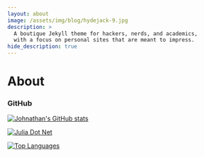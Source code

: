 ```yaml
---
layout: about
image: /assets/img/blog/hydejack-9.jpg
description: >
  A boutique Jekyll theme for hackers, nerds, and academics,
  with a focus on personal sites that are meant to impress.
hide_description: true
---
```


# About

<!--author-->

### GitHub

[![Johnathan's GitHub stats](https://github-readme-stats.vercel.app/api?username=HyperSphereStudio@show_icons=true&theme=dracula)](https://github.com/anuraghazra/github-readme-stats)

[![Julia Dot Net](https://github-readme-stats.vercel.app/api/pin/?username=HyperSphereStudio&repo=JdotNET&show_owner=true)](https://github.com/thepracticaldev/dev.to)

[![Top Languages](https://github-readme-stats.vercel.app/api/top-langs/?username=HyperSphereStudio&layout=compact)](https://github.com/anuraghazra/github-readme-stats)